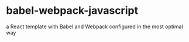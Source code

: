 # babel-webpack-javascript
 a React template with Babel and Webpack configured in the most optimal way
